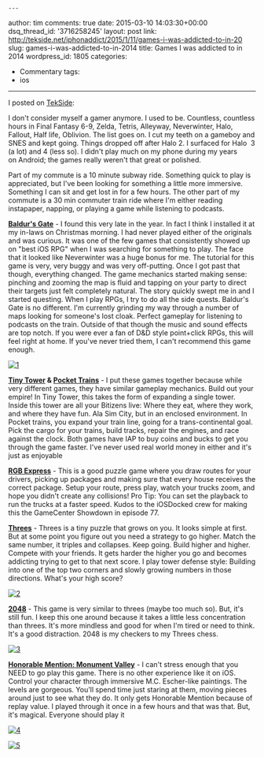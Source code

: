     ---
author: tim
comments: true
date: 2015-03-10 14:03:30+00:00
dsq_thread_id: '3716258245'
layout: post
link: http://tekside.net/iphonaddict/2015/1/11/games-i-was-addicted-to-in-20
slug: games-i-was-addicted-to-in-2014
title: Games I was addicted to in 2014
wordpress_id: 1805
categories:
- Commentary
tags:
- ios
---

I posted on [TekSide](http://tekside.net/iphonaddict/2015/1/11/games-i-was-addicted-to-in-20): 

I don't consider myself a gamer anymore. I used to be.
Countless, countless hours in Final Fantasy 6-9, Zelda, Tetris, Alleyway,
Neverwinter, Halo, Fallout, Half life, Oblivion. The list goes on. I cut my
teeth on a gameboy and SNES and kept going. Things dropped off after Halo 2. I
surfaced for Halo  3 (a lot) and 4 (less so). I didn't play much on my phone
during my years on Android; the games really weren't that great or polished.

Part of my commute is a 10 minute subway ride. Something quick to play is
appreciated, but I've been looking for something a little more immersive.
Something I can sit and get lost in for a few hours. The other part of my
commute is a 30 min commuter train ride where I'm either reading instapaper,
napping, or playing a game while listening to podcasts. 

**[Baldur's Gate](http://apple.co/1DzraiL)** - I
found this very late in the year. In fact I think I installed it at my in-laws
on Christmas morning. I had never played either of the originals and was
curious. It was one of the few games that consistently showed up on "best iOS
RPG" when I was searching for something to play. The face that it looked like
Neverwinter was a huge bonus for me. The tutorial for this game is very, very
buggy and was very off-putting. Once I got past that though, everything
changed. The game mechanics started making sense: pinching and zooming the map
is fluid and tapping on your party to direct their targets just felt
completely natural. The story quickly swept me in and I started questing. When
I play RPGs, I try to do all the side quests. Baldur's Gate is no different.
I'm currently grinding my way through a number of maps looking for someone's
lost cloak. Perfect gameplay for listening to podcasts on the train. Outside
of that though the music and sound effects are top notch. If you were ever a
fan of D&amp;D style point+click RPGs, this will feel right at home. If you've
never tried them, I can't recommend this game enough.

[![1](/images/2015/03/1-1024x768.png)](/images/2015/03/1.png)

**[Tiny Tower](http://apple.co/1Dzrkql) &amp; [Pocket Trains](http://apple.co/1LGeXPK)** \- I put
these games together because while very different games, they have similar
gameplay mechanics. Build out your empire! In Tiny Tower, this takes the form
of expanding a single tower. Inside this tower are all your Bitizens live:
Where they eat, where they work, and where they have fun. Ala Sim City, but in
an enclosed environment. In Pocket trains, you expand your train line, going
for a trans-continental goal. Pick the cargo for your trains, build tracks,
repair the engines, and race against the clock. Both games have IAP to buy
coins and bucks to get you through the game faster. I've never used real world
money in either and it's just as enjoyable 

**[RGB Express](http://apple.co/1LGeYmQ)** \- This is a good
puzzle game where you draw routes for your drivers, picking up packages and
making sure that every house receives the correct package. Setup your route,
press play, watch your trucks zoom, and hope you didn't create any collisions!
Pro Tip: You can set the playback to run the trucks at a faster speed. Kudos
to the iOSDocked crew for making this the GameCenter Showdown in episode 77.


**[Threes](http://apple.co/1Dzrxdd)** - Threes is a tiny puzzle that grows on you. It looks simple at
first. But at some point you figure out you need a strategy to go higher.
Match the same number, it triples and collapses. Keep going. Build higher and
higher. Compete with your friends. It gets harder the higher you go and
becomes addicting trying to get to that next score. I play tower defense
style: Building into one of the top two corners and slowly growing numbers in
those directions. What's your high score? 

[![2](/images/2015/03/2.png)](/images/2015/03/2.png)

**[2048](http://apple.co/1LGf2Dc)** \- This game is very similar to threes
(maybe too much so). But, it's still fun. I keep this one around because it
takes a little less concentration than threes. It's more mindless and good for
when I'm tired or need to think. It's a good distraction. 2048 is my checkers
to my Threes chess. 

[![3](/images/2015/03/3.png)](/images/2015/03/3.png)

**[Honorable Mention: Monument Valley](http://apple.co/1DzrKgm)** \- I
can't stress enough that you NEED to go play this game. There is no other
experience like it on iOS. Control your character through immersive M.C.
Escher-like paintings. The levels are gorgeous. You'll spend time just staring
at them, moving pieces around just to see what they do. It only gets Honorable
Mention because of replay value. I played through it once in a few hours and
that was that. But, it's magical. Everyone should play it

[![4](/images/2015/03/4.jpeg)](/images/2015/03/4.jpeg)

[![5](/images/2015/03/5.jpeg)](/images/2015/03/5.jpeg)